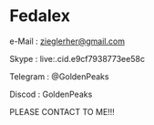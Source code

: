 # Fedalex

e-Mail   : zieglerher@gmail.com

Skype    : live:.cid.e9cf7938773ee58c

Telegram : @GoldenPeaks

Discod   : GoldenPeaks


PLEASE CONTACT TO ME!!!
